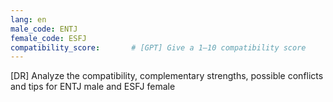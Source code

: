 ```yaml
---
lang: en
male_code: ENTJ
female_code: ESFJ
compatibility_score:       # [GPT] Give a 1–10 compatibility score
---
```


[DR] Analyze the compatibility, complementary strengths, possible conflicts and tips for ENTJ male and ESFJ female

